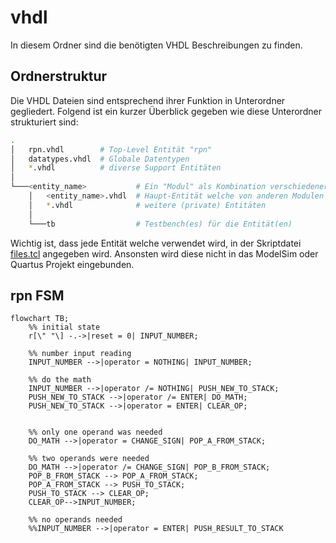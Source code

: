 # vhdl

In diesem Ordner sind die benötigten VHDL Beschreibungen zu finden.

## Ordnerstruktur
Die VHDL Dateien sind entsprechend ihrer Funktion in Unterordner gegliedert.
Folgend ist ein kurzer Überblick gegeben wie diese Unterordner strukturiert sind:

```bash
.
│   rpn.vhdl        # Top-Level Entität "rpn"
│   datatypes.vhdl  # Globale Datentypen
│   *.vhdl          # diverse Support Entitäten
│
└───<entity_name>           # Ein "Modul" als Kombination verschiedener Entitäten.
    │   <entity_name>.vhdl  # Haupt-Entität welche von anderen Modulen verwendet werden kann.
    │   *.vhdl              # weitere (private) Entitäten
    │
    └───tb                  # Testbench(es) für die Entität(en)
```

Wichtig ist, dass jede Entität welche verwendet wird, in der Skriptdatei [files.tcl](../scripts/files.tcl) angegeben wird. Ansonsten wird diese nicht in das ModelSim oder Quartus Projekt eingebunden.

## rpn FSM

```mermaid
flowchart TB;
    %% initial state
    r[\" "\] -.->|reset = 0| INPUT_NUMBER;

    %% number input reading
    INPUT_NUMBER -->|operator = NOTHING| INPUT_NUMBER;

    %% do the math
    INPUT_NUMBER -->|operator /= NOTHING| PUSH_NEW_TO_STACK;
    PUSH_NEW_TO_STACK -->|operator /= ENTER| DO_MATH;
    PUSH_NEW_TO_STACK -->|operator = ENTER| CLEAR_OP;
    

    %% only one operand was needed
    DO_MATH -->|operator = CHANGE_SIGN| POP_A_FROM_STACK;

    %% two operands were needed
    DO_MATH -->|operator /= CHANGE_SIGN| POP_B_FROM_STACK;
    POP_B_FROM_STACK --> POP_A_FROM_STACK;
    POP_A_FROM_STACK --> PUSH_TO_STACK;
    PUSH_TO_STACK --> CLEAR_OP;
    CLEAR_OP-->INPUT_NUMBER;

    %% no operands needed
    %%INPUT_NUMBER -->|operator = ENTER| PUSH_RESULT_TO_STACK

```
